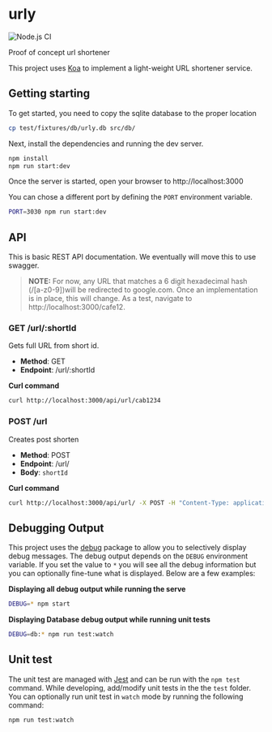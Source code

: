 # urly

![Node.js CI](https://github.com/LonnyGomes/urly/workflows/Node.js%20CI/badge.svg)

Proof of concept url shortener

This project uses [Koa](https://koajs.com) to implement a light-weight URL shortener service.

## Getting starting

To get started, you need to copy the sqlite database to the proper location

```bash
cp test/fixtures/db/urly.db src/db/
```

Next, install the dependencies and running the dev server.

```bash
npm install
npm run start:dev
```

Once the server is started, open your browser to http://localhost:3000

You can chose a different port by defining the `PORT` environment variable.

```bash
PORT=3030 npm run start:dev
```

## API

This is basic REST API documentation. We eventually will move this to use swagger.

> **NOTE:** For now, any URL that matches a 6 digit hexadecimal hash (/[a-z0-9])will be redirected to google.com. Once an implementation is in place, this will change. As a test, navigate to http://localhost:3000/cafe12.

### GET /url/:shortId

Gets full URL from short id.

-   **Method**: GET
-   **Endpoint**: /url/:shortId

**Curl command**

```bash
curl http://localhost:3000/api/url/cab1234
```

### POST /url

Creates post shorten

-   **Method**: POST
-   **Endpoint**: /url/
-   **Body**: `shortId`

**Curl command**

```bash
curl http://localhost:3000/api/url/ -X POST -H "Content-Type: application/json" -d '{"fullUrl": "https://asf.com"}'
```

## Debugging Output

This project uses the [debug](https://www.npmjs.com/package/debug) package to allow you to selectively display debug messages. The debug output depends on the `DEBUG` environment variable. If you set the value to `*` you will see all the debug information but you can optionally fine-tune what is displayed. Below are a few examples:

**Displaying all debug output while running the serve**

```bash
DEBUG=* npm start
```

**Displaying Database debug output while running unit tests**

```bash
DEBUG=db:* npm run test:watch
```

## Unit test

The unit test are managed with [Jest](https://jestjs.io) and can be run with the `npm test` command. While developing, add/modify unit tests in the the `test` folder. You can optionally run unit test in `watch` mode by running the following command:

```bash
npm run test:watch
```
